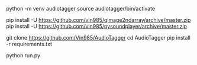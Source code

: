 python -m venv audiotagger
source audiotagger/bin/activate

pip install -U https://github.com/vin985/qimage2ndarray/archive/master.zip
pip install -U https://github.com/vin985/pysoundplayer/archive/master.zip

git clone https://github.com/Vin985/AudioTagger
cd AudioTagger
pip install -r requirements.txt


python run.py